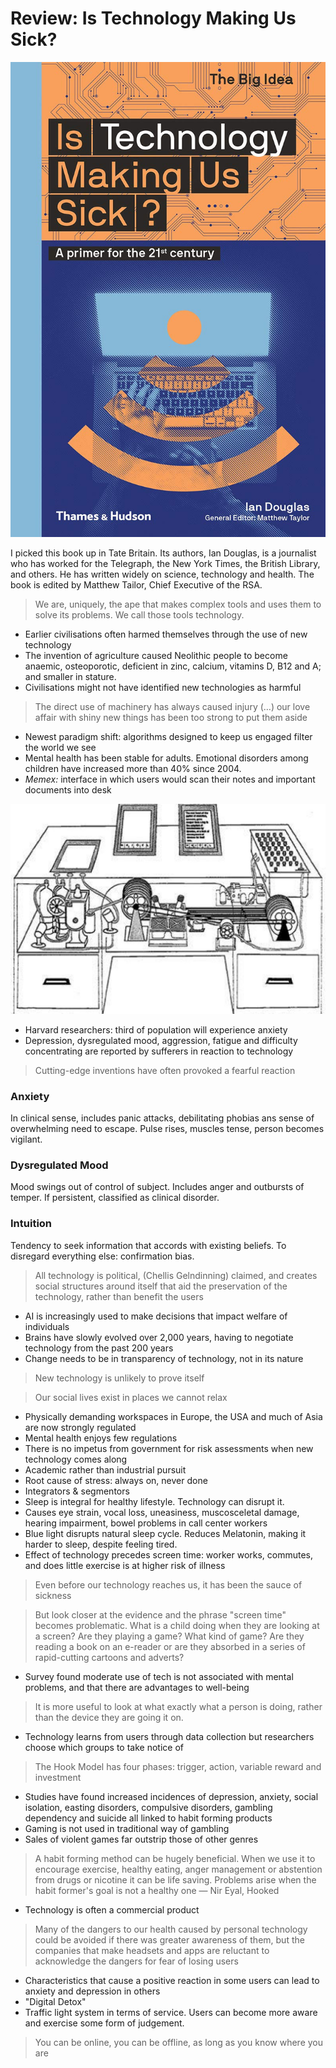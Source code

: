 # Review: Is Technology Making Us Sick?

![Review%20Is%20Technology%20Making%20Us%20Sick%20d9d3379dded14d9599031184a430daf8/Untitled.png](Review%20Is%20Technology%20Making%20Us%20Sick%20d9d3379dded14d9599031184a430daf8/Untitled.png)

I picked this book up in Tate Britain. Its authors, Ian Douglas, is a journalist who has worked for the Telegraph, the New York Times, the British Library, and others. He has written widely on science, technology and health. The book is edited by Matthew Tailor, Chief Executive of the RSA.

> We are, uniquely, the ape that makes complex tools and uses them to solve its problems. We call those tools technology.

- Earlier civilisations often harmed themselves through the use of new technology
- The invention of agriculture caused Neolithic people to become anaemic, osteoporotic, deficient in zinc, calcium, vitamins D, B12 and A; and smaller in stature.
- Civilisations might not have identified new technologies as harmful

> The direct use of machinery has always caused injury (…) our love affair with shiny new things has been too strong to put them aside

- Newest paradigm shift: algorithms designed to keep us engaged filter the world we see
- Mental health has been stable for adults. Emotional disorders among children have increased more than 40% since 2004.
- *Memex:* interface in which users would scan their notes and important documents into desk

![Review%20Is%20Technology%20Making%20Us%20Sick%20d9d3379dded14d9599031184a430daf8/Untitled%201.png](Review%20Is%20Technology%20Making%20Us%20Sick%20d9d3379dded14d9599031184a430daf8/Untitled%201.png)

- Harvard researchers: third of population will experience anxiety
- Depression, dysregulated mood, aggression, fatigue and difficulty concentrating are reported by sufferers in reaction to technology

> Cutting-edge inventions have often provoked a fearful reaction

### Anxiety

In clinical sense, includes panic attacks, debilitating phobias ans sense of overwhelming need to escape. Pulse rises, muscles tense, person becomes vigilant. 

### Dysregulated Mood

Mood swings out of control of subject. Includes anger and outbursts of temper. If persistent, classified as clinical disorder.

### Intuition

Tendency to seek information that accords with existing beliefs. To disregard everything else: confirmation bias.

> All technology is political, (Chellis Gelndinning) claimed, and creates social structures around itself that aid the preservation of the technology, rather than benefit the users

- AI is increasingly used to make decisions that impact welfare of individuals
- Brains have slowly evolved over 2,000 years, having to negotiate technology from the past 200 years
- Change needs to be in transparency of technology, not in its nature

> New technology is unlikely to prove itself

> Our social lives exist in places we cannot relax

- Physically demanding workspaces in Europe, the USA and much of Asia are now strongly regulated
- Mental health enjoys few regulations
- There is no impetus from government for risk assessments when new technology comes along
- Academic rather than industrial pursuit
- Root cause of stress: always on, never done
- Integrators & segmentors
- Sleep is integral for healthy lifestyle. Technology can disrupt it.
- Causes eye strain, vocal loss, uneasiness, muscosceletal damage, hearing impairment, bowel problems in call center workers
- Blue light disrupts natural sleep cycle. Reduces Melatonin, making it harder to sleep, despite feeling tired.
- Effect of technology precedes screen time: worker works, commutes, and does little exercise is at higher risk of illness

> Even before our technology reaches us, it has been the sauce of sickness

> But look closer at the evidence and the phrase "screen time" becomes problematic. What is a child doing when they are looking at a screen? Are they playing a game? What kind of game? Are they reading a book on an e-reader or are they absorbed in a series of rapid-cutting cartoons and adverts?

- Survey found moderate use of tech is not associated with mental problems, and that there are advantages to well-being

> It is more useful to look at what exactly what a person is doing, rather than the device they are going it on.

- Technology learns from users through data collection but researchers choose which groups to take notice of

> The Hook Model has four phases: trigger, action, variable reward and investment

- Studies have found increased incidences of depression, anxiety, social isolation, easting disorders, compulsive disorders, gambling dependency and suicide all linked to habit forming products
- Gaming is not used in traditional way of gambling
- Sales of violent games far outstrip those of other genres

> A habit forming method can be hugely beneficial. When we use it to encourage exercise, healthy eating, anger management or abstention from drugs or nicotine it can be life saving. Problems arise when the habit former's goal is not a healthy one — Nir Eyal, Hooked

- Technology is often a commercial product

> Many of the dangers to our health caused by personal technology could be avoided if there was greater awareness of them, but the companies that make headsets and apps are reluctant to acknowledge the dangers for fear of losing users

- Characteristics that cause a positive reaction in some users can lead to anxiety and depression in others
- "Digital Detox"
- Traffic light system in terms of service. Users can become more aware and exercise some form of judgement.

> You can be online, you can be offline, as long as you know where you are